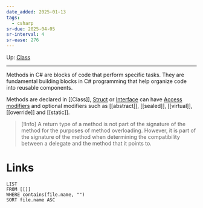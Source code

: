 ```yaml
---
date_added: 2025-01-13
tags:
  - csharp
sr-due: 2025-04-05
sr-interval: 4
sr-ease: 276
---
```

Up: [Class](Class.md)
___
 Methods in C# are blocks of code that perform specific tasks. They are fundamental building blocks in C# programming that help organize code into reusable components.
 
 Methods are declared in [[Class]], [Struct](Struct) or [Interface](Interface) can have [Access modifiers](Access%20modifiers.md) and optional modifiers such as [[abstract]], [[sealed]], [[virtual]], [[override]] and [[static]].

>[!Info]
>A return type of a method is not part of the signature of the method for the purposes of method overloading. However, it is part of the signature of the method when determining the compatibility between a delegate and the method that it points to.
# Links
```dataview
LIST
FROM [[]]
WHERE contains(file.name, "")
SORT file.name ASC
```
